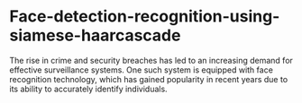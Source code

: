 # Face-detection-recognition-using-siamese-haarcascade
The rise in crime and security breaches has led to an increasing demand for effective surveillance systems. One such system is equipped with face recognition technology, which has gained popularity in recent years due to its ability to accurately identify individuals. 
